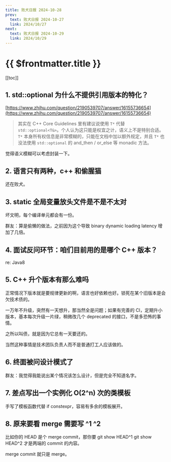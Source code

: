 ```yaml
---
title: 败犬日报 2024-10-28
prev:
  text: 败犬日报 2024-10-27
  link: 2024/10/27
next:
  text: 败犬日报 2024-10-29
  link: 2024/10/29
---
```


# {{ $frontmatter.title }}

[[toc]]

## 1. std::optional 为什么不提供引用版本的特化？

[https://www.zhihu.com/question/2190539707/answer/16155736654](https://www.zhihu.com/question/2190539707/answer/16155736654)

> 其实在 C++ Core Guidelines 里有建议说使用 `T*` 代替 `std::optional<T&>`。个人认为这只能是权宜之计，语义上不是特别合适。`T*` 本身所有权信息是非常模糊的，只能在文档中加以额外规定，并且 `T*` 也没法使用 `std::optional` 的 and_then / or_else 等 monadic 方法。

觉得语义模糊可以考虑封装一下。

## 2. 语言只有两种，c++ 和偷腥猫

还在败犬。

## 3. static 全局变量放头文件是不是不太对

坏文明，每个编译单元都会有一份。

群友：算是偷懒的做法，之前因为这个导致 binary dynamic loading latency 增加了几倍。

## 4. 面试反问环节：咱们目前用的是哪个 C++ 版本？

re: Java8

## 5. C++ 升个版本有那么难吗

正常情况下版本就是要规律更新的啊，语言也好依赖也好。锁死在某个旧版本是会欠技术债的。

一万年不升级，突然有一天想升，那当然全是问题；如果有完善的 CI，定期升小版本，基本每次升级一片绿，稍微改几个 deprecated 的接口，不是多恐怖的事情。

之所以叫债，就是因为它总有一天要还的。

当然这种事情是技术团队负责人而不是普通打工人应该做的。

## 6. 终面被问设计模式了

群友：我觉得我能说出某个情况该怎么设计，但是完全不知道名字。

## 7. 差点写出一个实例化 O(2^n) 次的类模板

手写了模板函数代替 if constexpr，容易有多余的模板展开。

## 8. 原来要看 merge 需要写 ^1 ^2

比如你的 HEAD 是个 merge commit，那你要 git show HEAD^1 git show HEAD^2 才是两端的 commit 的内容。

merge commit 就只是 merge。
